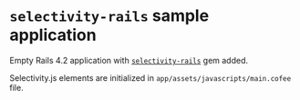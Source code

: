 # `selectivity-rails` sample application

Empty Rails 4.2 application with [`selectivity-rails`](https://github.com/msx2/selectivity-rails) gem added.

Selectivity.js elements are initialized in `app/assets/javascripts/main.cofee` file.
